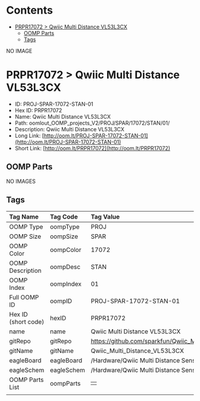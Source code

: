 



Contents
========

* [PRPR17072 > Qwiic Multi Distance VL53L3CX](#prpr17072--qwiic-multi-distance-vl53l3cx)
	* [OOMP Parts](#oomp-parts)
	* [Tags](#tags)
  
NO IMAGE  
# PRPR17072 > Qwiic Multi Distance VL53L3CX

- ID: PROJ-SPAR-17072-STAN-01
- Hex ID: PRPR17072
- Name: Qwiic Multi Distance VL53L3CX
- Path: oomlout_OOMP_projects_V2/PROJ/SPAR/17072/STAN/01/
- Description: Qwiic Multi Distance VL53L3CX
- Long Link: [http://oom.lt/PROJ-SPAR-17072-STAN-01](http://oom.lt/PROJ-SPAR-17072-STAN-01)
- Short Link: [http://oom.lt/PRPR17072](http://oom.lt/PRPR17072)

## OOMP Parts
  
NO IMAGES  
## Tags
  

|Tag Name|Tag Code|Tag Value|
| :--- | :--- | :--- |
|OOMP Type|oompType|PROJ|
|OOMP Size|oompSize|SPAR|
|OOMP Color|oompColor|17072|
|OOMP Description|oompDesc|STAN|
|OOMP Index|oompIndex|01|
|Full OOMP ID|oompID|PROJ-SPAR-17072-STAN-01|
|Hex ID (short code)|hexID|PRPR17072|
|name|name|Qwiic Multi Distance VL53L3CX|
|gitRepo|gitRepo|https://github.com/sparkfun/Qwiic_Multi_Distance_VL53L3CX|
|gitName|gitName|Qwiic_Multi_Distance_VL53L3CX|
|eagleBoard|eagleBoard|/Hardware/Qwiic Multi Distance Sensor - VL53L3CX.brd|
|eagleSchem|eagleSchem|/Hardware/Qwiic Multi Distance Sensor - VL53L3CX.sch|
|OOMP Parts List|oompParts|<table><tr><td></td></tr></table>|
||||
